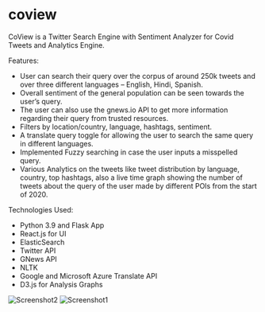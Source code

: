 # coview
CoView is a Twitter Search Engine with Sentiment Analyzer for Covid Tweets and Analytics Engine.

Features:
- User can search their query over the corpus of around 250k tweets and over three different languages – English, Hindi, Spanish.
- Overall sentiment of the general population can be seen towards the user’s query.
- The user can also use the gnews.io API to get more information regarding their query from trusted resources.
- Filters by location/country, language, hashtags, sentiment.
- A translate query toggle for allowing the user to search the same query in different languages.
- Implemented Fuzzy searching in case the user inputs a misspelled query.
- Various Analytics on the tweets like tweet distribution by language, country, top hashtags, also a live time graph showing the number of tweets about the query of the user made by different POIs from the start of 2020.

Technologies Used:
- Python 3.9 and Flask App
- React.js for UI
- ElasticSearch 
- Twitter API
- GNews API
- NLTK
- Google and Microsoft Azure Translate API
- D3.js for Analysis Graphs

![Screenshot2](/Users/prasadshirvandkar/PycharmProjects/coview/resources/screenshot2.png)
![Screenshot1](/Users/prasadshirvandkar/PycharmProjects/coview/resources/screenshot1.png)
